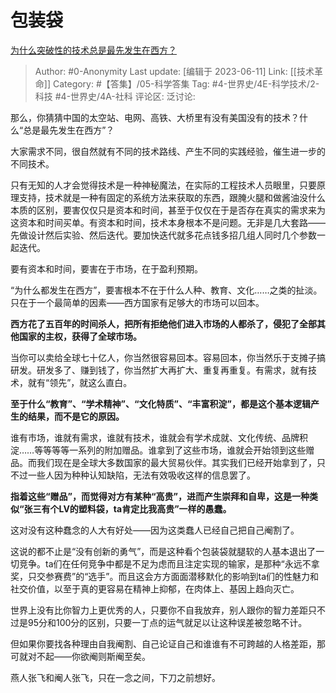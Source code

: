 # 包装袋
[为什么突破性的技术总是最先发生在西方？](https://www.zhihu.com/question/592459442/answer/3068264770)

> Author: #0-Anonymity
> Last update: [编辑于 2023-06-11]
> Link: [[技术革命]]
> Category: #【答集】/05-科学答集 
> Tag: #4-世界史/4E-科学技术/2-科技 #4-世界史/4A-社科
> 评论区:
> 泛讨论:

那么，你猜猜中国的太空站、电网、高铁、大桥里有没有美国没有的技术？什么“总是最先发生在西方”？

大家需求不同，很自然就有不同的技术路线、产生不同的实践经验，催生进一步的不同技术。

只有无知的人才会觉得技术是一种神秘魔法，在实际的工程技术人员眼里，只要原理支持，技术就是一种有固定的系统方法来获取的东西，跟腌火腿和做酱油没什么本质的区别，要害仅仅只是资本和时间，甚至于仅仅在于是否存在真实的需求来为这资本和时间买单。有资本和时间，技术本身根本不是问题。无非是几大套路——先做设计然后实验、然后迭代。要加快迭代就多花点钱多招几组人同时几个参数一起迭代。

要有资本和时间，要害在于市场，在于盈利预期。

“为什么都发生在西方”，要害根本不在于什么人种、教育、文化……之类的扯淡。只在于一个最简单的因素——西方国家有足够大的市场可以回本。

**西方花了五百年的时间杀人，把所有拒绝他们进入市场的人都杀了，侵犯了全部其他国家的主权，获得了全球市场。**

当你可以卖给全球七十亿人，你当然很容易回本。容易回本，你当然乐于支摊子搞研发。研发多了、赚到钱了，你当然扩大再扩大、重复再重复。有需求，就有技术，就有“领先”，就这么直白。

**至于什么“教育”、“学术精神”、“文化特质”、“丰富积淀”，都是这个基本逻辑产生的结果，而不是它的原因。**

谁有市场，谁就有需求，谁就有技术，谁就会有学术成就、文化传统、品牌积淀……等等等等一系列的附加赠品。谁拿到了这些市场，谁就会开始领到这些赠品。而我们现在是全球大多数国家的最大贸易伙伴。其实我们已经开始拿到了，只不过一些人因为种种认知缺陷，无法有效吸收这样的信息罢了。

**指着这些“赠品”，而觉得对方有某种“高贵”，进而产生崇拜和自卑，这是一种类似“张三有个LV的塑料袋，ta肯定比我高贵”一样的愚蠢。**

这对没有这种蠢念的人大有好处——因为这类蠢人已经自己把自己阉割了。

这说的都不止是“没有创新的勇气”，而是这种看个包装袋就腿软的人基本退出了一切竞争。ta们在任何竞争中都是不足为虑而且注定实现的输家，是那种“永远不拿奖，只交参赛费”的“选手”。而且这会方方面面潜移默化的影响到ta们的性魅力和社交价值，以至于真的更容易在精神上抑郁，在肉体上、基因上趋向灭亡。

世界上没有比你智力上更优秀的人，只要你不自我放弃，别人跟你的智力差距只不过是95分和100分的区别，只要一丁点的运气就足以让这种误差被忽略不计。

但如果你要找各种理由自我阉割、自己论证自己和谁谁有不可跨越的人格差距，那可就对不起——你欲阉则斯阉至矣。

燕人张飞和阉人张飞，只在一念之间，下刀之前想好。
